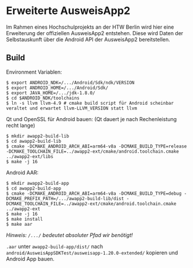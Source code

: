 # Erweiterte AusweisApp2

Im Rahmen eines Hochschulprojekts an der HTW Berlin wird hier eine Erweiterung der offiziellen AusweisApp2 entstehen. Diese wird Daten der Selbstauskunft über die Android API der AusweisApp2 bereitstellen.

## Build
Environment Variablen:

```
$ export ANDROID_NDK=/.../Android/Sdk/ndk/VERSION
$ export ANDROID_HOME=/.../Android/Sdk/
$ export JAVA_HOME=/.../jdk-1.8.0/
$ cd $ANDROID_NDK/toolchains
$ ln -s llvm llvm-4.9 # cmake build script für Android scheinbar veraltet und erwartet llvm-LLVM_VERSION statt llvm
```
Qt und OpenSSL für Android bauen:
(Qt dauert je nach Rechenleistung recht lange)
```
$ mkdir awapp2-build-lib
$ cd awapp2-build-lib
$ cmake -DCMAKE_ANDROID_ARCH_ABI=arm64-v8a -DCMAKE_BUILD_TYPE=release -DCMAKE_TOOLCHAIN_FILE=../awapp2-ext/cmake/android.toolchain.cmake ../awapp2-ext/libs
$ make -j 16
```

Android AAR:
```
$ mkdir awapp2-build-app
$ cd awapp2-build-app
$ cmake -DCMAKE_ANDROID_ARCH_ABI=arm64-v8a -DCMAKE_BUILD_TYPE=debug -DCMAKE_PREFIX_PATH=/.../awapp2-build-lib/dist -DCMAKE_TOOLCHAIN_FILE=../awapp2-ext/cmake/android.toolchain.cmake ../awapp2-ext
$ make -j 16
$ make install
$ make aar
```

*Hinweis: `/.../` bedeutet absoluter Pfad wir benötigt!*

`.aar` unter `awapp2-build-app/dist/` nach `android/AusweisAppSDKTest/ausweisapp-1.20.0-extended/` kopieren und Android App bauen.
